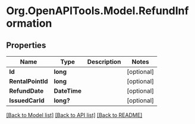 
# Org.OpenAPITools.Model.RefundInformation

## Properties

Name | Type | Description | Notes
------------ | ------------- | ------------- | -------------
**Id** | **long** |  | [optional] 
**RentalPointId** | **long** |  | [optional] 
**RefundDate** | **DateTime** |  | [optional] 
**IssuedCarId** | **long?** |  | [optional] 

[[Back to Model list]](../README.md#documentation-for-models)
[[Back to API list]](../README.md#documentation-for-api-endpoints)
[[Back to README]](../README.md)

